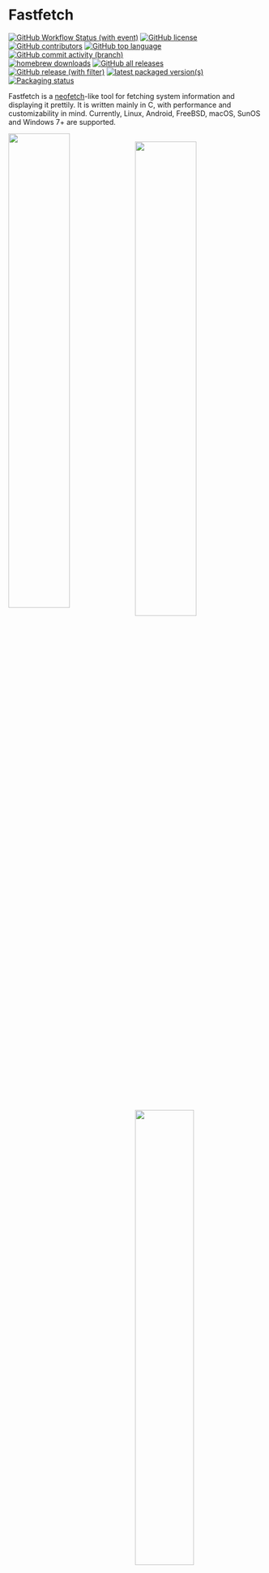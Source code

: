 # Fastfetch

[![GitHub Workflow Status (with event)](https://img.shields.io/github/actions/workflow/status/fastfetch-cli/fastfetch/ci.yml)](https://github.com/fastfetch-cli/fastfetch/actions)
[![GitHub license](https://img.shields.io/github/license/fastfetch-cli/fastfetch)](https://github.com/fastfetch-cli/fastfetch/blob/dev/LICENSE)
[![GitHub contributors](https://img.shields.io/github/contributors/fastfetch-cli/fastfetch)](https://github.com/fastfetch-cli/fastfetch/graphs/contributors)
[![GitHub top language](https://img.shields.io/github/languages/top/fastfetch-cli/fastfetch?logo=c&label=)](https://github.com/fastfetch-cli/fastfetch/blob/dev/CMakeLists.txt#L5)
[![GitHub commit activity (branch)](https://img.shields.io/github/commit-activity/m/fastfetch-cli/fastfetch)](https://github.com/fastfetch-cli/fastfetch/commits)  
[![homebrew downloads](https://img.shields.io/homebrew/installs/dm/fastfetch?logo=homebrew)](https://formulae.brew.sh/formula/fastfetch#default)
[![GitHub all releases](https://img.shields.io/github/downloads/fastfetch-cli/fastfetch/total?logo=github)](https://github.com/fastfetch-cli/fastfetch/releases)  
[![GitHub release (with filter)](https://img.shields.io/github/v/release/fastfetch-cli/fastfetch?logo=github)](https://github.com/fastfetch-cli/fastfetch/releases)
[![latest packaged version(s)](https://repology.org/badge/latest-versions/fastfetch.svg)](https://repology.org/project/fastfetch/versions)
[![Packaging status](https://repology.org/badge/tiny-repos/fastfetch.svg)](https://repology.org/project/fastfetch/versions)

Fastfetch is a [neofetch](https://github.com/dylanaraps/neofetch)-like tool for fetching system information and displaying it prettily. It is written mainly in C, with performance and customizability in mind. Currently, Linux, Android, FreeBSD, macOS, SunOS and Windows 7+ are supported.

<img src="screenshots/example1.png" width="49%" align="left" />
<img src="https://upload.wikimedia.org/wikipedia/commons/2/24/Transparent_Square_Tiles_Texture.png" width="49%" height="16px" align="left" />
<img src="screenshots/example4.png" width="49%" align="left" />
<img src="https://upload.wikimedia.org/wikipedia/commons/2/24/Transparent_Square_Tiles_Texture.png" width="49%" height="16px" align="left" />
<img src="screenshots/example2.png" width="48%" align="top" />
<img src="screenshots/example3.png" width="48%" align="top" />
<img src="screenshots/example5.png" height="15%" align="top" />

There are [screenshots on different platforms](https://github.com/fastfetch-cli/fastfetch/wiki).

## Installation

### Linux
## By Mudassir Alam

Some distros package an outdated fastfetch version. Older versions receive no support, so please try always to use the latest version.

* Ubuntu: [`ppa:zhangsongcui3371/fastfetch`](https://launchpad.net/~zhangsongcui3371/+archive/ubuntu/fastfetch) (for Ubuntu 22.04 or newer)
* Debian: `apt install fastfetch` (for Debian 13 or newer)
* Debian / Ubuntu: Download `fastfetch-linux-<proper architecture>.deb` from [Github release page](https://github.com/fastfetch-cli/fastfetch/releases/latest) and double-click it (for Ubuntu 20.04 or newer and Debian 11 or newer).
* Arch Linux: `pacman -S fastfetch`
* Fedora: `dnf install fastfetch`
* Gentoo: `emerge --ask app-misc/fastfetch`
* Alpine: `apk add --upgrade fastfetch`
* NixOS: `nix-shell -p fastfetch`
* openSUSE: `zypper install fastfetch`
* ALT Linux: `apt-get install fastfetch`
* Exherbo: `cave resolve --execute app-misc/fastfetch`
* GNU Guix: `guix install fastfetch`
* Solus: `eopkg install fastfetch`
* Slackware: `sbopkg -i fastfetch`
* Void Linux: `xbps-install fastfetch`
* Venom Linux: `scratch install fastfetch`

You may need `sudo`, `doas` or `sup` to run these commands.

[See also if fastfetch has been packaged for your favorite Linux distro](#Packaging).

If fastfetch is not packaged for your distro or an outdated version is packaged, [linuxbrew](https://brew.sh/) is a good alternative: `brew install fastfetch`

### macOS

* [HomeBrew](https://formulae.brew.sh/formula/fastfetch#default): `brew install fastfetch`
* [MacPorts](https://ports.macports.org/port/fastfetch/): `sudo port install fastfetch`

### Windows

* [scoop](https://scoop.sh/#/apps?q=fastfetch): `scoop install fastfetch`
* [Chocolatey](https://community.chocolatey.org/packages/fastfetch): `choco install fastfetch`
* [winget](https://github.com/microsoft/winget-pkgs/tree/master/manifests/f/Fastfetch-cli/Fastfetch): `winget install fastfetch`
* [MSYS2 MinGW](https://packages.msys2.org/base/mingw-w64-fastfetch): `pacman -S mingw-w64-<subsystem>-<arch>-fastfetch`

You may also download the program directly from [the GitHub releases page](https://github.com/fastfetch-cli/fastfetch/releases/latest) in the form of an archive file.

### FreeBSD

* `pkg install fastfetch`

### Android (Termux)

* `pkg install fastfetch`

## Build from source

See Wiki: https://github.com/fastfetch-cli/fastfetch/wiki/Building

## Usage

* Run it with default configuration: `fastfetch`
* Run it with [all supported modules](https://github.com/fastfetch-cli/fastfetch/wiki/Support+Status#available-modules) and find what interests you: `fastfetch -c all.jsonc`
* Find all data that fastfetch detects: `fastfetch -s <module> --format json`
* Display help messages: `fastfetch --help`
* Generate config file based on command line arguments: `fastfetch --arg1 --arg2 --gen-config`

## Customization

Fastfetch uses the JSONC (or JSON with comments) for configuration. [See Wiki for detail](https://github.com/fastfetch-cli/fastfetch/wiki/Configuration). There are some premade config files in [`presets`](presets), including the ones used for the screenshots above. You can load them using `-c <filename>`. Those files can serve as examples of the configuration syntax.

Logos can also be heavily customized; see the [logo documentation](https://github.com/fastfetch-cli/fastfetch/wiki/Logo-options) for more information.


## Packaging

### Repositories

[![Packaging status](https://repology.org/badge/vertical-allrepos/fastfetch.svg?header=)](https://repology.org/project/fastfetch/versions)

### Manual

* DEB / RPM package: `cmake --build . --target package`
* Install directly: `cmake --install . --prefix /usr/local`

## FAQ

### Q: Neofetch is good enough. Why do I need fastfetch?

1. Fastfetch is actively maintained.
2. Fastfetch is faster. As the name suggests.
3. Fastfetch has a greater number of features, though by default fastfetch only has a few modules enabled; use `fastfetch -c all` to find what you want.
4. Fastfetch is more configurable. You can find more information in the Wiki: <https://github.com/fastfetch-cli/fastfetch/wiki/Configuration>.
5. Fastfetch is more polished. For example, neofetch prints `555 MiB` in the Memory module and `23 G` in the Disk module, whereas fastfetch prints `555.00 MiB` and `22.97 GiB` respectively.
6. Fastfetch is more accurate. For example, [neofetch never actually supports the Wayland protocol](https://github.com/dylanaraps/neofetch/pull/2395).

### Q: Fastfetch shows my local IP address. It leaks my privacy!

A local IP (10.x.x.x, 172.x.x.x, 192.168.x.x) has nothing to do with privacy. It only makes sense if you are on the same network, for example, if you connect to the same Wi-Fi network.

Actually the `Local IP` module is the most useful module for me personally. I (@CarterLi) have several VMs installed to test fastfetch and often need to SSH into them. I have fastfetch running on shell startup and I never need to type `ip addr` manually.

If you really don't like it, you can disable the `Local IP` module in `config.jsonc`.

### Q: Where is the config file? I can't find it.

`Fastfetch` does not generate config file automatically. You can use `fastfetch --gen-config` to generate one. The config file will be saved in `~/.config/fastfetch/config.jsonc` by default. See [Wiki for detail](https://github.com/fastfetch-cli/fastfetch/wiki/Configuration).

### Q: The configuration is so complex. Where is the documentation?

Fastfetch uses JSON (with comments) for configuration. I suggest you use an IDE with JSON schema support (like VSCode) to edit it.

Alternatively, you can refer to the presets in [`presets` directory](https://github.com/fastfetch-cli/fastfetch/tree/dev/presets).

The **correct** way to edit the configuration:

This is an example that [changes size prefix from MiB / GiB to MB / GB](https://github.com/fastfetch-cli/fastfetch/discussions/1014). Editor used: [helix](https://github.com/helix-editor/helix)

[![asciicast](https://asciinema.org/a/1uF6sTPGKrHKI1MVaFcikINSQ.svg)](https://asciinema.org/a/1uF6sTPGKrHKI1MVaFcikINSQ)

### Q: I WANT THE DOCUMENTATION!

[Here is the documentation](https://github.com/fastfetch-cli/fastfetch/wiki/Json-Schema). It is generated from [JSON schema](https://github.com/fastfetch-cli/fastfetch/blob/dev/doc/json_schema.json) but you won't like it.

### Q: How can I customize the module output?

Fastfetch uses `format` to generate output. For example, to make the `GPU` module show only the GPU name (leaving other information undisplayed), you can use

```jsonc
{
    "modules": [
        {
            "type": "gpu",
            "format": "{name}" // See `fastfetch -h gpu-format` for detail
        }
    ]
}
```

. . which is equivalent to `fastfetch -s gpu --gpu-format '{name}'`

See `fastfetch -h format` for information on basic usage. For module specific formattion, see `fastfetch -h <module>-format`

### Q: I have my own ascii-art / image file. How can I show it with fastfetch?

Try `fastfetch -l /path/to/logo`. See [logo documentation](https://github.com/fastfetch-cli/fastfetch/wiki/Logo-options) for detail.

If you just want to display distro name in [FIGlet text](https://github.com/pwaller/pyfiglet):

```bash
# install pyfiglet and jq first
pyfiglet -s -f small_slant $(fastfetch -s os --format json | jq -r '.[0].result.name') && fastfetch -l none
```

![image](https://github.com/fastfetch-cli/fastfetch/assets/6134068/6466524e-ab8c-484f-848d-eec7ddeb7df2)

### Q: My image logo behaves weird. How can I fix it?

See troubleshooting section: <https://github.com/fastfetch-cli/fastfetch/wiki/Logo-options#troubleshooting>

### Q: Fastfetch runs in white and black on shell startup. Why?

This issue usually happens when using fastfetch with `p10k`. There are known incompatibility between fastfetch and p10k instant prompt.
The p10k doc clearly states that you should NOT print anything to stdout after `p10k-instant-prompt` is initialized. You should either put `fastfetch` before initialization of `p10k-instant-prompt` (recommended)

You can always use `fastfetch --pipe false` to force fastfetch running in colorful mode.

### Q: Why do fastfetch and neofetch show different memory usage result?

See [#1096](https://github.com/fastfetch-cli/fastfetch/issues/1096).

### Q: Fastfetch shows less dpkg packages than neofetch, is it a bug?

Neofetch incorrectly counts `rc` packages ( the package has been removed, but that the configuration files remain ). Bug https://github.com/dylanaraps/neofetch/issues/2278

### Q: I use Debian / Ubuntu / Debian derived distro. My GPU is detected as `XXXX Device XXXX (VGA compatible)`. Is it a bug?

Try upgrading `pci.ids`: Download <https://pci-ids.ucw.cz/v2.2/pci.ids> and overwrite file `/usr/share/hwdata/pci.ids`. For AMD GPUs, you should also upgrade `amdgpu.ids`: Download <https://gitlab.freedesktop.org/mesa/drm/-/raw/main/data/amdgpu.ids> and overwrite file `/usr/share/libdrm/amdgpu.ids`

Alternatively, you may try to use `fastfetch --gpu-driver-specific`, so that `fastfetch` will try to ask the driver for GPU name if supported.

### Q: Fastfetch cannot detect my awesome 3rd-party macOS window manager!

Try `fastfetch --wm-detect-plugin`. See also [#984](https://github.com/fastfetch-cli/fastfetch/issues/984)

### Q: I want feature A / B / C. Will fastfetch support it?

Fastfetch is a system information tool. We only accept hardware or system level software feature requests. For most personal uses, I recommend using `Command` module to detect it yourself, which can be used to grab output from a custom shell script:

```jsonc
// This module shows the default editor
{
    "modules": [
        {
            "type": "command",
            "text": "$EDITOR --version | head -1",
            "key": "Editor"
        }
    ]
}
```

Otherwise, open a feature request in [GitHub Issues](https://github.com/fastfetch-cli/fastfetch/issues).

### Q: I have questions. Where can I get help?

* For usage questions, please start a discussion in [GitHub Discussions](https://github.com/fastfetch-cli/fastfetch/discussions).
* For possible bugs, please open an issue in [GitHub Issues](https://github.com/fastfetch-cli/fastfetch/issues). Be sure to fill the bug-report template carefully for developers to investigate.

## Donate

If you find Fastfetch to be useful, please consider donating.

* Current maintainer: [@CarterLi](https://paypal.me/zhangsongcui)
* Original author: [@LinusDierheimer](https://github.com/sponsors/LinusDierheimer)

## Star History

Give it a star to support us!

<a href="https://star-history.com/#fastfetch-cli/fastfetch&Date">
  <picture>
    <source media="(prefers-color-scheme: dark)" srcset="https://api.star-history.com/svg?repos=fastfetch-cli/fastfetch&type=Date&theme=dark" />
    <source media="(prefers-color-scheme: light)" srcset="https://api.star-history.com/svg?repos=fastfetch-cli/fastfetch&type=Date" />
    <img alt="Star History Chart" src="https://api.star-history.com/svg?repos=fastfetch-cli/fastfetch&type=Date" />
  </picture>
</a>

